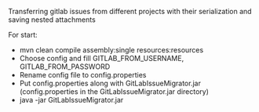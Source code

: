 Transferring gitlab issues from different projects with their serialization and saving nested attachments

For start:
- mvn clean compile assembly:single resources:resources
- Choose config and fill GITLAB_FROM_USERNAME, GITLAB_FROM_PASSWORD
- Rename config file to config.properties
- Put config.properties along with GitLabIssueMigrator.jar (config.properties in the GitLabIssueMigrator.jar directory)
- java -jar GitLabIssueMigrator.jar
